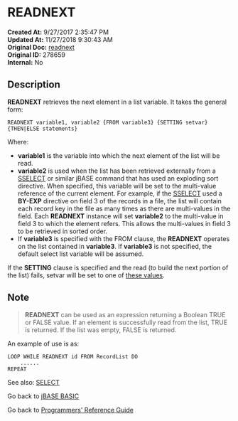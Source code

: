# READNEXT

**Created At:** 9/27/2017 2:35:47 PM  
**Updated At:** 11/27/2018 9:30:43 AM  
**Original Doc:** [readnext](https://docs.jbase.com/36868-jbase-basic/readnext)  
**Original ID:** 278659  
**Internal:** No  

## Description

**READNEXT** retrieves the next element in a list variable. It takes the general form:

```
READNEXT variable1, variable2 {FROM variable3} {SETTING setvar} {THEN|ELSE statements}
```

Where:

- **variable1** is the variable into which the next element of the list will be read.
- **variable2** is used when the list has been retrieved externally from a [SSELECT](./../sselect) or similar jBASE command that has used an exploding sort directive. When specified, this variable will be set to the multi-value reference of the current element. For example, if the [SSELECT](./../sselect) used a **BY-EXP** directive on field 3 of the records in a file, the list will contain each record key in the file as many times as there are multi-values in the field. Each **READNEXT** instance will set **variable2** to the multi-value in field 3 to which the element refers. This allows the multi-values in field 3 to be retrieved in sorted order.
- If **variable3** is specified with the FROM clause, the **READNEXT** operates on the list contained in **variable3**. If **variable3** is not specified, the default select list variable will be assumed.

If the **SETTING** clause is specified and the read (to build the next portion of the list) fails, setvar will be set to one of [these values](./../incremental-file-errors).

## Note

> **READNEXT** can be used as an expression returning a Boolean TRUE or FALSE value. If an element is successfully read from the list, TRUE is returned. If the list was empty, FALSE is returned.

An example of use is as:

```
LOOP WHILE READNEXT id FROM RecordList DO
    ......
REPEAT
```

See also: [SELECT](./../select)

Go back to [jBASE BASIC](./../README.md)

Go back to [Programmers' Reference Guide](./../../reference-guides/jbc/README.md)

  
<PageFooter />

